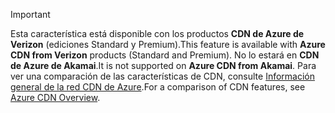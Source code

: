 > [!IMPORTANT]
> <span data-ttu-id="3450b-101">Esta característica está disponible con los productos **CDN de Azure de Verizon** (ediciones Standard y Premium).</span><span class="sxs-lookup"><span data-stu-id="3450b-101">This feature is available with **Azure CDN from Verizon** products (Standard and Premium).</span></span> <span data-ttu-id="3450b-102">No lo estará en **CDN de Azure de Akamai**.</span><span class="sxs-lookup"><span data-stu-id="3450b-102">It is not supported on **Azure CDN from Akamai**.</span></span>  <span data-ttu-id="3450b-103">Para ver una comparación de las características de CDN, consulte [Información general de la red CDN de Azure](../articles/cdn/cdn-overview.md#azure-cdn-features).</span><span class="sxs-lookup"><span data-stu-id="3450b-103">For a comparison of CDN features, see [Azure CDN Overview](../articles/cdn/cdn-overview.md#azure-cdn-features).</span></span>
